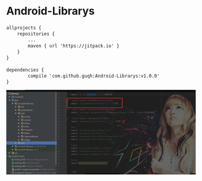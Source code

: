 # Android-Librarys

	allprojects {
		repositories {
			...
			maven { url 'https://jitpack.io' }
		}
	}
  
  	dependencies {
	        compile 'com.github.guqh:Android-Librarys:v1.0.0'
	}
![image](https://github.com/guqh/Android-Librarys/blob/master/MyApplication/app/src/main/res/mipmap-hdpi/info.jpg)
